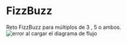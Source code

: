 # FizzBuzz
Reto FizzBuzz para múltiplos de 3 , 5 o ambos. 
![error al cargar el diagrama de flujo](FizzBuzz/Untitled.pnginmain)

